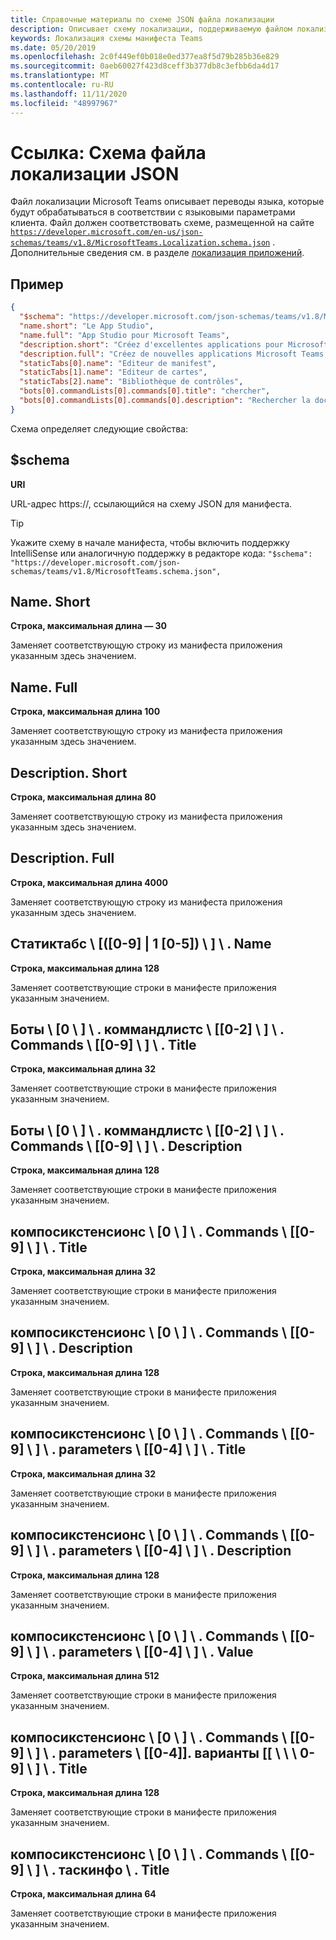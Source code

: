```yaml
---
title: Справочные материалы по схеме JSON файла локализации
description: Описывает схему локализации, поддерживаемую файлом локализации для Microsoft Teams.
keywords: Локализация схемы манифеста Teams
ms.date: 05/20/2019
ms.openlocfilehash: 2c0f449ef0b018e0ed377ea8f5d79b285b36e829
ms.sourcegitcommit: 0aeb60027f423d8ceff3b377db8c3efbb6da4d17
ms.translationtype: MT
ms.contentlocale: ru-RU
ms.lasthandoff: 11/11/2020
ms.locfileid: "48997967"
---
```

# <a name="reference-localization-file-json-schema"></a>Ссылка: Схема файла локализации JSON

Файл локализации Microsoft Teams описывает переводы языка, которые будут обрабатываться в соответствии с языковыми параметрами клиента. Файл должен соответствовать схеме, размещенной на сайте [`https://developer.microsoft.com/en-us/json-schemas/teams/v1.8/MicrosoftTeams.Localization.schema.json`](https://developer.microsoft.com/en-us/json-schemas/teams/v1.8/MicrosoftTeams.Localization.schema.json) . Дополнительные сведения см. в разделе [локализация приложений](~/concepts/build-and-test/apps-localization.md).

## <a name="sample"></a>Пример

```json
{
  "$schema": "https://developer.microsoft.com/json-schemas/teams/v1.8/MicrosoftTeams.schema.json",
  "name.short": "Le App Studio",
  "name.full": "App Studio pour Microsoft Teams",
  "description.short": "Créez d'excellentes applications pour Microsoft Teams avec App Studio.",
  "description.full": "Créez de nouvelles applications Microsoft Teams, concevez et prévisualisez des cartes bot, et explorez la documentation avec App Studio.",
  "staticTabs[0].name": "Editeur de manifest",
  "staticTabs[1].name": "Editeur de cartes",
  "staticTabs[2].name": "Bibliothèque de contrôles",
  "bots[0].commandLists[0].commands[0].title": "chercher",
  "bots[0].commandLists[0].commands[0].description": "Rechercher la documentation Teams pertinente"
}
```

Схема определяет следующие свойства:

## <a name="schema"></a>$schema

**URI**

URL-адрес https://, ссылающийся на схему JSON для манифеста.

> [!TIP]
> Укажите схему в начале манифеста, чтобы включить поддержку IntelliSense или аналогичную поддержку в редакторе кода: `"$schema": "https://developer.microsoft.com/json-schemas/teams/v1.8/MicrosoftTeams.schema.json",`

## <a name="nameshort"></a>Name. Short

**Строка, максимальная длина — 30**

Заменяет соответствующую строку из манифеста приложения указанным здесь значением.

## <a name="namefull"></a>Name. Full

**Строка, максимальная длина 100**

Заменяет соответствующую строку из манифеста приложения указанным здесь значением.

## <a name="descriptionshort"></a>Description. Short

**Строка, максимальная длина 80**

Заменяет соответствующую строку из манифеста приложения указанным здесь значением.

## <a name="descriptionfull"></a>Description. Full

**Строка, максимальная длина 4000**

Заменяет соответствующую строку из манифеста приложения указанным здесь значением.

## <a name="statictabs0-910-5name"></a>Статиктабс \\ [([0-9] | 1 [0-5]) \\ ] \\ . Name

**Строка, максимальная длина 128**

Заменяет соответствующие строки в манифесте приложения указанным значением.

## <a name="bots0commandlists0-2commands0-9title"></a>Боты \\ [0 \\ ] \\ . коммандлистс \\ [[0-2] \\ ] \\ . Commands \\ [[0-9] \\ ] \\ . Title

**Строка, максимальная длина 32**

Заменяет соответствующие строки в манифесте приложения указанным значением.

## <a name="bots0commandlists0-2commands0-9description"></a>Боты \\ [0 \\ ] \\ . коммандлистс \\ [[0-2] \\ ] \\ . Commands \\ [[0-9] \\ ] \\ . Description

**Строка, максимальная длина 128**

Заменяет соответствующие строки в манифесте приложения указанным значением.

## <a name="composeextensions0commands0-9title"></a>компосикстенсионс \\ [0 \\ ] \\ . Commands \\ [[0-9] \\ ] \\ . Title

**Строка, максимальная длина 32**

Заменяет соответствующие строки в манифесте приложения указанным значением.

## <a name="composeextensions0commands0-9description"></a>компосикстенсионс \\ [0 \\ ] \\ . Commands \\ [[0-9] \\ ] \\ . Description

**Строка, максимальная длина 128**

Заменяет соответствующие строки в манифесте приложения указанным значением.

## <a name="composeextensions0commands0-9parameters0-4title"></a>компосикстенсионс \\ [0 \\ ] \\ . Commands \\ [[0-9] \\ ] \\ . parameters \\ [[0-4] \\ ] \\ . Title

**Строка, максимальная длина 32**

Заменяет соответствующие строки в манифесте приложения указанным значением.

## <a name="composeextensions0commands0-9parameters0-4description"></a>компосикстенсионс \\ [0 \\ ] \\ . Commands \\ [[0-9] \\ ] \\ . parameters \\ [[0-4] \\ ] \\ . Description

**Строка, максимальная длина 128**

Заменяет соответствующие строки в манифесте приложения указанным значением.

## <a name="composeextensions0commands0-9parameters0-4value"></a>компосикстенсионс \\ [0 \\ ] \\ . Commands \\ [[0-9] \\ ] \\ . parameters \\ [[0-4] \\ ] \\ . Value

**Строка, максимальная длина 512**

Заменяет соответствующие строки в манифесте приложения указанным значением.

## <a name="composeextensions0commands0-9parameters0-4choices0-9title"></a>компосикстенсионс \\ [0 \\ ] \\ . Commands \\ [[0-9] \\ ] \\ . parameters \\ [[0-4]]. варианты [[ \\ \\ \\ 0-9] \\ ] \\ . Title

**Строка, максимальная длина 128**

Заменяет соответствующие строки в манифесте приложения указанным значением.

## <a name="composeextensions0commands0-9taskinfotitle"></a>компосикстенсионс \\ [0 \\ ] \\ . Commands \\ [[0-9] \\ ] \\ . таскинфо \\ . Title

**Строка, максимальная длина 64**

Заменяет соответствующие строки в манифесте приложения указанным значением.

